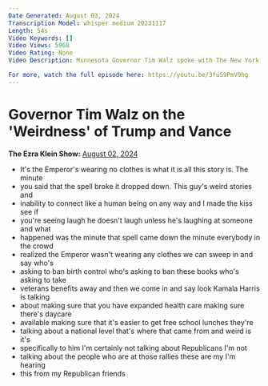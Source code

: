 ```yaml
---
Date Generated: August 03, 2024
Transcription Model: whisper medium 20231117
Length: 54s
Video Keywords: []
Video Views: 5968
Video Rating: None
Video Description: Minnesota Governor Tim Walz spoke with The New York Times Opinion's Ezra Klein about Donald Trump and J.D. Vance. 

For more, watch the full episode here: https://youtu.be/3fuS9PmV9hg
---
```


# Governor Tim Walz on the 'Weirdness' of Trump and Vance
**The Ezra Klein Show:** [August 02, 2024](https://www.youtube.com/watch?v=jUJUYX39Ago)
*  It's the Emperor's wearing no clothes is what it is all this story is. The minute
*  you said that the spell broke it dropped down. This guy's weird stories and
*  inability to connect like a human being on any way and I made the kiss see if
*  you're seeing laugh he doesn't laugh unless he's laughing at someone and what
*  happened was the minute that spell came down the minute everybody in the crowd
*  realized the Emperor wasn't wearing any clothes we can sweep in and say who's
*  asking to ban birth control who's asking to ban these books who's asking to take
*  veterans benefits away and then we come in and say look Kamala Harris is talking
*  about making sure that you have expanded health care making sure there's daycare
*  available making sure that it's easier to get free school lunches they're
*  talking about a national level that's where that came from and weird is it's
*  specifically to him I'm certainly not talking about Republicans I'm not
*  talking about the people who are at those rallies these are my I'm hearing
*  this from my Republican friends
